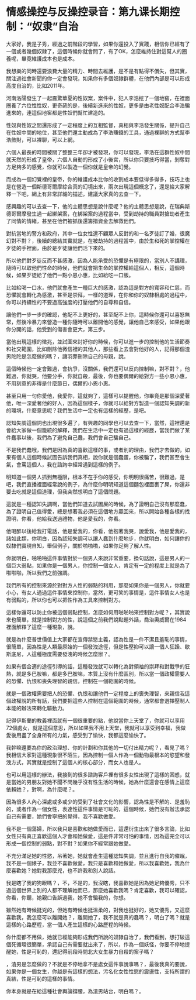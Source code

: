 # 情感操控与反操控录音：第九课长期控制：“奴隶”自治

大家好，我是子秀，經過之前階段的學習，如果你還投入了實踐，相信你已經有了一個或者幾個奴隸了，這個時候你就會問了，有了OK，怎麼維持住對這幫人的圈養呢，畢竟維護成本也是成本。

我想樂的同時還要浪費大量的精力、時間去維護，是不是有點得不償失，但其實，關注過社會新聞的你一定會發現，如果你有多個奴隸群體，在他們內部是可以形成高度自治的，比如2011年。

河南洛陽發生了一起震驚華夏的性奴案，案件中，犯人李浩挖了一個地窖，在裡面圈養了六位性性奴，更奇葩的是，後續新進來的性奴，更多是由老性奴配合李浩騙進來的，連這個地窖都是性奴們幫忙建造的。

性奴與性奴之間還形成了一定程度上的互相監督，真相與李浩發生關係，提升自己在性奴中間的地位，甚至他們還主動成為了李浩賺錢的工具，通過裸聊的方式幫李浩斂財，可以裸聊，可以上網。

六個人最長的時間被關了整整三年卻才被發現，你可以發現，李浩在這群性奴中間就天然的形成了皇帝，六個人自動的形成了小後宮，所以你只要技巧得當，剝奪對方足夠多的感覺，你就可以製造一個你就是皇帝的幻覺。

而成為一個幻覺裡的皇帝，你的維護成本比你的收割成本要低得多得多，技巧上也是在營造一個斯德哥爾摩綜合真的幻境出來，兩次出現這個概念了，還是給大家解釋一下吧，網上有非常詳細的描述，建議大家真的去查一下。

感興趣的可以去查一下，他的主體思想是說什麼呢？他的主體思想是說，在瑞典斯德哥爾摩發生過一起綁架案，在綁架案的過程當中，受到劫持的職員對搶劫者產生了同情的情緒，甚至在他們被抓後還籌措資金去解救他們。

對抗當地的警方和政府，其中一位女性還不顧眾人反對的和一名歹徒訂了婚，很魔幻對不對？，後續的總結其實就是，在被劫持的過程當中，由於生和死的掌控權在歹徒的手裡面，由於是歹徒讓他們活下來的。

所以他們對歹徒反而不甚感激，因為人能承受的恐懼是有極限的，當別人不講理，隨時可以取他們性命的時候，他們就會把生命的掌控權給這個人，相反，這個時候，如果歹徒給了他們一點小恩小惠，比如給吃一口飯。

比如給喝一口水，他們就會產生一種巨大的感激，認為這是對方的寬容和仁慈，而恐懼就會轉化為感激，甚至是崇拜，一樣的道理，在你和你的奴隸相處的過程中，你可以持續性的不要過高強度的打壓他們的自尊和自信。

讓他們一步一步的確認，他配不上更好的，甚至配不上你，這時候你還可以喜怒無常，然後冷暴力來營造一種你隨時可以離開他的感覺，讓他自己來感受，如果他跟你分開的話，他受到的傷害會更大，第三步。

當他出現這樣的徵兆，並試圖來討好你的時候，你可以進一步的控制他的生活節奏和社交範圍，比如刪除他微信裡的其他人，那些看上去會對他好的人，記得那個渣男陀陀是怎麼做的嗎？，讓羽芽刪除自己的母親，說。

這個時候他一定會難過，會抗爭，沒關係，我們還可以反向控制嘛，對不對？，他難過，你就哭，他要分手，你就自殺，最後，你也要偶爾的給對方一些小恩小惠，不用刻意的非得是什麼節日，偶爾的小恩小惠。

甚至只用一句你愛他，我愛你，這就夠了，這樣可以提醒他，你畢竟是那個深愛著他，唯一深愛著他的好人，因為這個樣子，你就可以給對方製造一個認知失調的新的環境，什麼意思呢？我們生活中一定也有這樣的經歷，是吧。

認知失調這個詞也出現很多遍了，有興趣的同學也可以去查一下，當然，這裡還是會給大家做一個籠統的解釋，我們在生活中一定也有過這樣的經歷，當我們做了某件蠢事以後，我們為了避免自己蠢，我們會自己騙自己。

不是我們蠢哦，我們是因為真的喜歡這樣的事，或者別的理由，我們才去做的，如果有個人這個時候試圖告訴我們真相，說你就是個蠢蛋，你被騙了，我們甚至會生氣，會罵這個人，我在諮詢中經常遇到這樣的例子。

明知道一個男人抓到無極限，根本不在乎你的感受，你明明很痛苦，很難過，是吧，我們直播裡面經常說的例子，為什麼你明明知道這個麵包裡面裹了屎，你還非要去吃就是這個道理，但我突然想明白了這個問題。

這就是一種認知失調啊，當他們知道去試圖屎的時候，為了證明自己沒有那麼蠢，為了證明自己值得愛，總是想著我必須在這個地方贏回來，所以開始各種各樣的找證明，你看，他給我送過禮物，他是愛我的，你看。

他喝醉以後給我打電話，他是愛我的，你看，他抱著我哭，說愛我，他是愛我的，諸如此類，你明白，因為認知失調可以讓人蠢到什麼地步，你就明白，如何讓你的奴隸們實現自知，舉個例子，關於啪啪啪，如果你足夠了解人性。

你就明白，啪啪啪這件事情對於一個男人來說非常重要，換句話說，這是男人的一個巨大弱點，如果你是一個男人，你控制一個女人，肯定有一定的程度上就是為了啪啪啪，所以我們之前強調。

我們所有的控制來源於對對方人性的弱點的利用，那麼如果你是一個男人，你就要小心，有女人通過這件事情來控制你，當然，更可笑的事情是，這件事情女人也是有弱點的，所以你也可以把性作為工具來控制對方。

這樣你還可以防止你被這個弱點控制，怎麼如何用啪啪啪來控制對方呢？，其實說來也簡單，就是控制對方的性，說這個之前我們說點題外話，喬治奧威爾在1984裡面解釋了這麼一種現象，說。

就是為什麼普世價值上大家都在宣傳禁慾主義，認為性是一件不潔且羞恥的事情，很簡單，因為性是人類最原始的一個發洩途徑，但是性壓抑可以讓一個人狂躁、歇斯底尼，人這種極度需要發洩的時候怎麼辦？。

如果有個合適的途徑引導的話，這種發洩就可以轉化為對領袖的崇拜和對戰爭的狂熱，就是多巴胺嘛，都是多巴胺嘛，本質上沒有什麼區別，所以當一個政權需要人的恐懼、仇恨和喪失理智的親信，控制在一個範圍的時候。

就是一個政權需要把人的恐懼、仇恨和讓他們一定程度上的喪失理智，來親信我這個政權說的所有話，我們要把這些人控制在這個範圍的時候，通常都會選擇壓制人本能的辦法來轉化驅動力。

記得伊斯蘭的教義裡面就有一個很重要的點，他說當你上天堂了，你就可以享用72個處女，就是這個意思，所以如果我不用上天堂，我就可以享受到幸福，我做愛後用盡了全身所有的力氣，感受到了愉快，我都這麼愉快了。

我幹嘛還要為你的政治理想、你的計劃和你其他的一切付出精力呢？，看見了嗎？我相信大家對這種現象很不陌生，因為控制一個人作為一個動物最根本的慾望和發洩方式，其實就是控制了這個人的核心部分，而女人也是人。

也可以用這樣的辦法，我接到的很多諮詢客戶裡有很多女性出現了這樣的困惑，就是當她的男朋友對她不聞不問幾乎沒有性生活的時候，她為什麼還會在感情上這麼依賴她？，對啊，為什麼呢？。

因為很多人內心深處或多或少的受到了社會文化的影響，認為性是不解的、是羞恥的，或者作為一個女性，表達性這件事情是可恥的，這個時候，她們沒有辦法承認自己有需要，她們會寧把的覺得，我不喜歡做愛。

我不是一個蕩婦，所以我只是喜歡和她做愛而已，這還衍生出來了很多言論，比如女性只有真正喜歡這個人才會和她做愛，這是件非常可怕的事情，因為這完全可以形成一個控制的弱點，對不對？如果你不經常跟她做愛。

不充分滿足她的性慾，吊著她，她就會產生這種認知失調，並且進行自我的催眠，我不是一個婊子，我並不喜歡做愛，我只是喜歡和她做愛，所以我喜歡她，我為什麼喜歡她？她對我那麼兇，也不許我和別人說話。

我是瞎了我的狗眼嗎？，不，不是的，我沒瞎，我喜歡她是因為她足夠優秀，只不過這個世界上別的人都不理解她而已，那麼她喜歡我嗎？肯定喜歡，我可以確認，你看，你聽，她親口告訴過我，她不會騙我的，你想。

雖然她有時候挺兇的，但她有時候也挺溫柔的，對我也挺好的，她又優秀，又這麼喜歡我，我怎麼可以離開她？，離開她了，我不就是真的蠢嗎？，明白了嗎？就是這樣的心路歷程，當一個人產生這樣的心路歷程的時候。

你什麼都不用做，她就已經能夠形成我們所說的奴隸自治了，我們看到，想打破這個死循環很簡單，承認自己有需要就出來了，所以，作為一個妖怪，你要不停地提醒她，性是可恥的，還記得前段時間北大女生暴力自殺的案子嗎？

，渣男是怎麼做的？不就是不停地拿不是處女這件事說事嗎？，最後我真的要說，如果你是一個女生，你越是有這樣的想法，污名化女性性慾的震盪性，支持所謂的真結，性是可恥的這樣的事情。

你本身就是在給這種社會輿論撐腰，為渣男站台，明白嗎？。